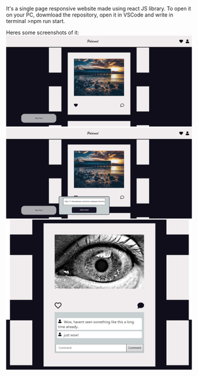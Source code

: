 It's a single page responsive website made using react JS library.
To open it on your PC, dowmload the repository, open it in VSCode and write in terminal >npm run start.

Heres some screenshots of it:
![](/src/images/Opera%20Snapshot_2021-05-16_192233_localhost.png)
![](/src/images/Opera%20Snapshot_2021-05-16_192334_localhost.png)
![](/src/images/Opera%20Snapshot_2021-05-16_192429_localhost.png)


